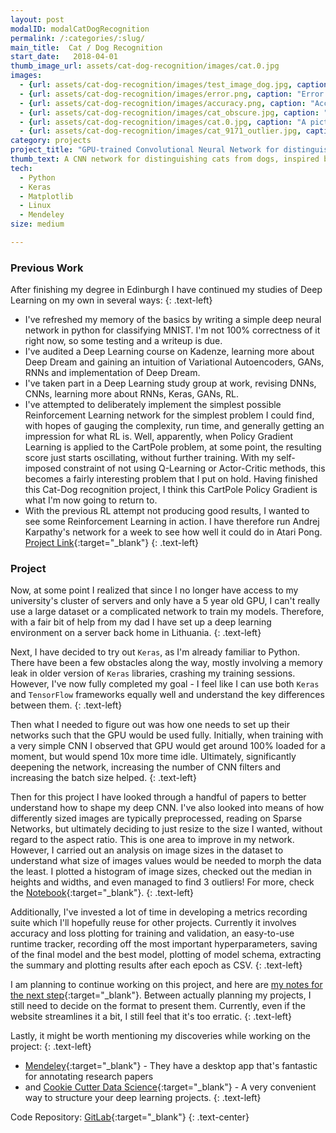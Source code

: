 ```yaml
---
layout: post
modalID: modalCatDogRecognition
permalink: /:categories/:slug/
main_title:  Cat / Dog Recognition
start_date:   2018-04-01
thumb_image_url: assets/cat-dog-recognition/images/cat.0.jpg
images:
  - {url: assets/cat-dog-recognition/images/test_image_dog.jpg, caption: "An example of a dog from the dataset.", id: dog-example}
  - {url: assets/cat-dog-recognition/images/error.png, caption: "Error plot, when running the 64x64 input size CNN.", id: error-plot}
  - {url: assets/cat-dog-recognition/images/accuracy.png, caption: "Accuracy plot, when running the 64x64 input size CNN.", id: accuracy-plot}
  - {url: assets/cat-dog-recognition/images/cat_obscure.jpg, caption: "An example of a slightly obscure example of a cat in the dataset.", id: cat-obscure}
  - {url: assets/cat-dog-recognition/images/cat.0.jpg, caption: "A picture of my cat, from a small test set that I made for myself.", id: mundis}
  - {url: assets/cat-dog-recognition/images/cat_9171_outlier.jpg, caption: "One of the 3 outliers I found in the given dataset. This is labeled as a cat.", id: outlier-picture}
category: projects
project_title: "GPU-trained Convolutional Neural Network for distinguishing cats from dogs"
thumb_text: A CNN network for distinguishing cats from dogs, inspired by a Kaggle competition
tech:
  - Python
  - Keras
  - Matplotlib
  - Linux
  - Mendeley
size: medium

---
```


### Previous Work
After finishing my degree in Edinburgh I have continued my studies of Deep Learning on my own in several ways:
{: .text-left}
* I've refreshed my memory of the basics by writing a simple deep neural network in python for classifying MNIST. I'm not 100\% correctness of it right now, so some testing and a writeup is due.
* I've audited a Deep Learning course on Kadenze, learning more about Deep Dream and gaining an intuition of Variational Autoencoders, GANs, RNNs and implementation of Deep Dream.
* I've taken part in a Deep Learning study group at work, revising DNNs, CNNs, learning more about RNNs, Keras, GANs, RL.
* I've attempted to deliberately implement the simplest possible Reinforcement Learning network for the simplest problem I could find, with hopes of gauging the complexity, run time, and generally getting an impression for what RL is. Well, apparently, when Policy Gradient Learning is applied to the CartPole problem, at some point, the resulting score just starts oscillating, without further training. With my self-imposed constraint of not using Q-Learning or Actor-Critic methods, this becomes a fairly interesting problem that I put on hold. Having finished this Cat-Dog recognition project, I think this CartPole Policy Gradient is what I'm now going to return to.
* With the previous RL attempt not producing good results, I wanted to see some Reinforcement Learning in action. I have therefore run Andrej Karpathy's network for a week to see how well it could do in Atari Pong. [Project Link](/portfolio/projects/karpathy-pong/){:target="_blank"}
{: .text-left}

### Project
Now, at some point I realized that since I no longer have access to my university's cluster of servers and only have a 5 year old GPU, I can't really use a large dataset or a complicated network to train my models. Therefore, with a fair bit of help from my dad I have set up a deep learning environment on a server back home in Lithuania.
{: .text-left}

Next, I have decided to try out `Keras`, as I'm already familiar to Python. There have been a few obstacles along the way, mostly involving a memory leak in older version of `Keras` libraries, crashing my training sessions. However, I've now fully completed my goal - I feel like I can use both `Keras` and  `TensorFlow` frameworks equally well and understand the key differences between them.
{: .text-left}

Then what I needed to figure out was how one needs to set up their networks such that the GPU would be used fully. Initially, when training with a very simple CNN I observed that GPU would get around 100% loaded for a moment, but would spend 10x more time idle. Ultimately, significantly deepening the network, increasing the number of CNN filters and increasing the batch size helped.
{: .text-left}

Then for this project I have looked through a handful of papers to better understand how to shape my deep CNN. I've also looked into means of how differently sized images are typically preprocessed, reading on Sparse Networks, but ultimately deciding to just resize to the size I wanted, without regard to the aspect ratio. This is one area to improve in my network.
However, I carried out an analysis on image sizes in the dataset to understand what size of images values would be needed to morph the data the least. I plotted a histogram of image sizes, checked out the median in heights and widths, and even managed to find 3 outliers! For more, check the [Notebook](https://gitlab.com/LinasKo/kaggle-dog-cat-classification/blob/master/notebooks/data_exploration.ipynb){:target="_blank"}.
{: .text-left}

Additionally, I've invested a lot of time in developing a metrics recording suite which I'll hopefully reuse for other projects. Currently it involves accuracy and loss plotting for training and validation, an easy-to-use runtime tracker, recording off the most important hyperparameters, saving of the final model and the best model, plotting of model schema, extracting the summary and plotting results after each epoch as CSV.
{: .text-left}

I am planning to continue working on this project, and here are [my notes for the next step](https://gitlab.com/LinasKo/kaggle-dog-cat-classification/blob/master/results/2018-05-16%2000:05:04%20-%2064x64_deep_cnn/notes.md){:target="_blank"}. Between actually planning my projects, I still need to decide on the format to present them. Currently, even if the website streamlines it a bit, I still feel that it's too erratic.
{: .text-left}

Lastly, it might be worth mentioning my discoveries while working on the project:
{: .text-left}
* [Mendeley](https://www.mendeley.com){:target="_blank"} - They have a desktop app that's fantastic for annotating research papers
*  and [Cookie Cutter Data Science](https://drivendata.github.io/cookiecutter-data-science/){:target="_blank"} -  A very convenient way to structure your deep learning projects.
{: .text-left}

Code Repository: [GitLab](https://gitlab.com/LinasKo/kaggle-dog-cat-classification){:target="_blank"}
{: .text-center}
